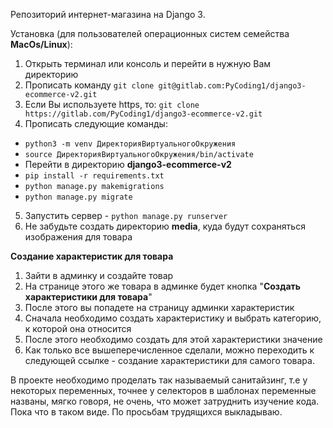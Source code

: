 Репозиторий интернет-магазина на Django 3.

Установка (для пользователей операционных систем семейства **MacOs/Linux**):

1. Открыть терминал или консоль и перейти в нужную Вам директорию
2. Прописать команду `git clone git@gitlab.com:PyCoding1/django3-ecommerce-v2.git`
3. Если Вы используете https, то: `git clone https://gitlab.com/PyCoding1/django3-ecommerce-v2.git`
4. Прописать следующие команды:
- `python3 -m venv ДиректорияВиртуальногоОкружения`
- `source ДиректорияВиртуальногоОкружения/bin/activate`
-  Перейти в директорию **django3-ecommerce-v2**
- `pip install -r requirements.txt`
- `python manage.py makemigrations`
- `python manage.py migrate`
5. Запустить сервер - `python manage.py runserver`
6. Не забудьте создать директорию **media**, куда будут сохраняться изображения для товара

**Создание характеристик для товара**

1. Зайти в админку и создайте товар
2. На странице этого же товара в админке будет кнопка "**Создать характеристики для товара**"
3. После этого вы попадете на страницу админки характеристик
4. Сначала необходимо создать характеристику и выбрать категорию, к которой она относится
5. После этого необходимо создать для этой характеристики значение
6. Как только все вышеперечисленное сделали, можно переходить к следующей ссылке - создание характеристики для самого товара.

В проекте необходимо проделать так называемый санитайзинг, т.е у некоторых переменных, точнее у селекторов
в шаблонах переменные названы, мягко говоря, не очень, что может затруднить
изучение кода. Пока что в таком виде. По просьбам трудящихся выкладываю.
